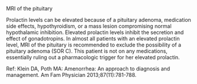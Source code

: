 MRI of the pituitary

Prolactin levels can be elevated because of a pituitary adenoma, medication side effects, hypothyroidism, or a mass lesion compromising normal hypothalamic inhibition. Elevated prolactin levels inhibit the secretion and effect of gonadotropins. In almost all patients with an elevated prolactin level, MRI of the pituitary is recommended to exclude the possibility of a pituitary adenoma (SOR C). This patient is not on any medications, essentially ruling out a pharmacologic trigger for her elevated prolactin.

Ref: Klein DA, Poth MA: Amenorrhea: An approach to diagnosis and management. Am Fam Physician 2013;87(11):781-788.